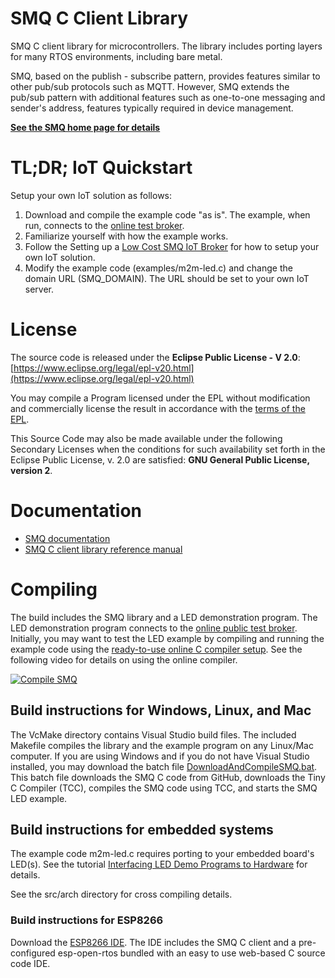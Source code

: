 # SMQ C Client Library

SMQ C client library for microcontrollers. The library includes porting layers for many RTOS environments, including bare metal.

SMQ, based on the publish - subscribe pattern, provides features similar to other pub/sub protocols such as MQTT. However, SMQ extends the pub/sub pattern with additional features such as one-to-one messaging and sender's address, features typically required in device management.

**[See the SMQ home page for details](https://realtimelogic.com/products/simplemq/)**


# TL;DR; IoT Quickstart

Setup your own IoT solution as follows:

1. Download and compile the example code "as is". The example, when run, connects to the [online test broker](https://simplemq.com/m2m-led/).
2. Familiarize yourself with how the example works.
3. Follow the Setting up a [Low Cost SMQ IoT Broker](https://makoserver.net/articles/Setting-up-a-Low-Cost-SMQ-IoT-Broker) for how to setup your own IoT solution.
4. Modify the example code (examples/m2m-led.c) and change the domain URL (SMQ_DOMAIN). The URL should be set to your own IoT server.


# License

The source code is released under the **Eclipse Public License - V 2.0**: [https://www.eclipse.org/legal/epl-v20.html](https://www.eclipse.org/legal/epl-v20.html)

You may compile a Program licensed under the EPL without modification and commercially license the result in accordance with the [terms of the EPL](https://www.eclipse.org/legal/epl-2.0/faq.php).

This Source Code may also be made available under the following Secondary Licenses when the conditions for such availability set forth in the Eclipse Public License, v. 2.0 are satisfied: **GNU General Public License, version 2**.

# Documentation

* [SMQ documentation](https://realtimelogic.com/ba/doc/?url=SMQ.html)
* [SMQ C client library reference manual](https://realtimelogic.com/ba/doc/en/C/reference/html/group__SMQClient.html)


# Compiling

The build includes the SMQ library and a LED demonstration program. The LED demonstration program connects to the [online public test broker](https://realtimelogic.com/IoT-LED-Cluster.html). Initially, you may want to test the LED example by compiling and running the example code using the [ready-to-use online C compiler setup](https://repl.it/@RTL/SMQ-LED-Demo). See the following video for details on using the online compiler.

[![Compile SMQ](https://img.youtube.com/vi/qQ50565LN_M/0.jpg)](https://www.youtube.com/watch?v=qQ50565LN_M)


## Build instructions for Windows, Linux, and Mac

The VcMake directory contains Visual Studio build files. The included Makefile compiles the library and the example program on any Linux/Mac computer. If you are using Windows and if you do not have Visual Studio installed, you may download the batch file [DownloadAndCompileSMQ.bat](https://realtimelogic.com/downloads/SMQ/DownloadAndCompileSMQ.bat). This batch file downloads the SMQ C code from GitHub, downloads the Tiny C Compiler (TCC), compiles the SMQ code using TCC, and starts the SMQ LED example.


## Build instructions for embedded systems

The example code m2m-led.c requires porting to your embedded board's LED(s). See the tutorial [Interfacing LED Demo Programs to Hardware](https://realtimelogic.com/ba/doc/en/C/shark/md_md_Examples.html#LedDemo) for details.

See the src/arch directory for cross compiling details.

### Build instructions for ESP8266

Download the [ESP8266 IDE](https://realtimelogic.com/downloads/sharkssl/ESP8266/). The IDE includes the SMQ C client and a pre-configured esp-open-rtos bundled with an easy to use web-based C source code IDE.
